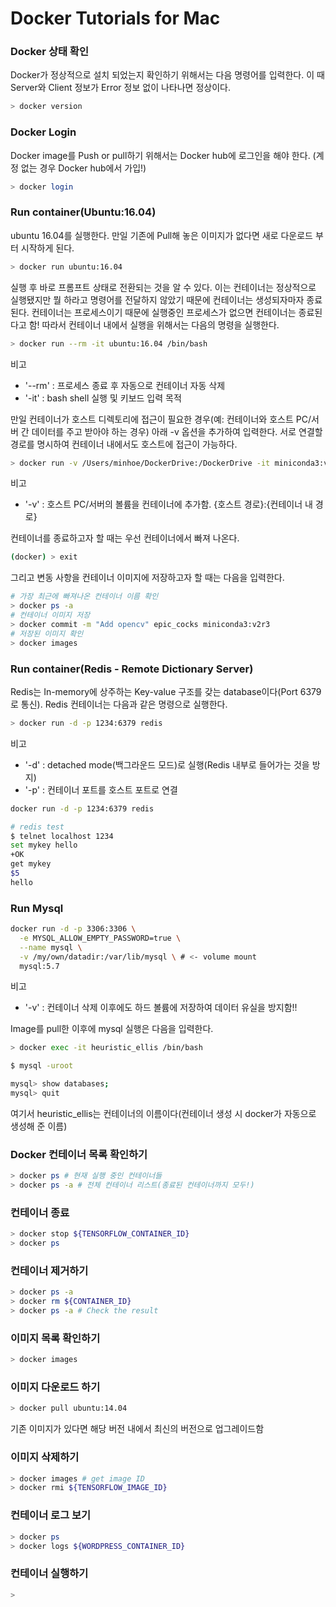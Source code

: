 # Docker Tutorials for Mac

### Docker 상태 확인
Docker가 정상적으로 설치 되었는지 확인하기 위해서는 다음 명령어를 입력한다.
이 때 Server와 Client 정보가 Error 정보 없이 나타나면 정상이다.
```bash
> docker version
```

### Docker Login
Docker image를 Push or pull하기 위해서는 Docker hub에 로그인을 해야 한다. (계정 없는 경우 Docker hub에서 가입!)
```bash
> docker login
```

### Run container(Ubuntu:16.04)
ubuntu 16.04를 실행한다. 만일 기존에 Pull해 놓은 이미지가 없다면 새로 다운로드 부터 시작하게 된다.

```bash
> docker run ubuntu:16.04
```

실행 후 바로 프롬프트 상태로 전환되는 것을 알 수 있다. 이는 컨테이너는 정상적으로 실행됐지만 뭘 하라고 명령어를 전달하지 않았기 때문에 컨테이너는 생성되자마자 종료된다. 컨테이너는 프로세스이기 때문에 실행중인 프로세스가 없으면 컨테이너는 종료된다고 함!
따라서 컨테이너 내에서 실행을 위해서는 다음의 명령을 실행한다.

```bash
> docker run --rm -it ubuntu:16.04 /bin/bash
```

비고
- '--rm' : 프로세스 종료 후 자동으로 컨테이너 자동 삭제
- '-it' : bash shell 실행 및 키보드 입력 목적

만일 컨테이너가 호스트 디렉토리에 접근이 필요한 경우(예: 컨테이너와 호스트 PC/서버 간 데이터를 주고 받아야 하는 경우) 아래 -v 옵션을 추가하여 입력한다.
서로 연결할 경로를 명시하여 컨테이너 내에서도 호스트에 접근이 가능하다.

```bash
> docker run -v /Users/minhoe/DockerDrive:/DockerDrive -it miniconda3:v2r2 /bin/bash
```

비고
- '-v' : 호스트 PC/서버의 볼륨을 컨테이너에 추가함. {호스트 경로}:{컨테이너 내 경로}


컨테이너를 종료하고자 할 때는 우선 컨테이너에서 빠져 나온다.
```bash
(docker) > exit
```

그리고 변동 사항을 컨테이너 이미지에 저장하고자 할 때는 다음을 입력한다.

```bash
# 가장 최근에 빠져나온 컨테이너 이름 확인
> docker ps -a
# 컨테이너 이미지 저장
> docker commit -m "Add opencv" epic_cocks miniconda3:v2r3
# 저장된 이미지 확인
> docker images
```



### Run container(Redis - Remote Dictionary Server)
Redis는 In-memory에 상주하는 Key-value 구조를 갖는 database이다(Port 6379로 통신).
Redis 컨테이너는 다음과 같은 명령으로 실행한다.

```bash
> docker run -d -p 1234:6379 redis
```

비고
- '-d' : detached mode(백그라운드 모드)로 실행(Redis 내부로 들어가는 것을 방지)
- '-p' : 컨테이너 포트를 호스트 포트로 연결

```bash
docker run -d -p 1234:6379 redis

# redis test
$ telnet localhost 1234
set mykey hello
+OK
get mykey
$5
hello
```


### Run Mysql
```bash
docker run -d -p 3306:3306 \
  -e MYSQL_ALLOW_EMPTY_PASSWORD=true \
  --name mysql \
  -v /my/own/datadir:/var/lib/mysql \ # <- volume mount
  mysql:5.7
```

비고
- '-v' : 컨테이너 삭제 이후에도 하드 볼륨에 저장하여 데이터 유실을 방지함!!

Image를 pull한 이후에 mysql 실행은 다음을 입력한다.

```bash
> docker exec -it heuristic_ellis /bin/bash

$ mysql -uroot

mysql> show databases;
mysql> quit
```

여기서 heuristic_ellis는 컨테이너의 이름이다(컨테이너 생성 시 docker가 자동으로 생성해 준 이름)


### Docker 컨테이너 목록 확인하기

```bash
> docker ps # 현재 실행 중인 컨테이너들
> docker ps -a # 전체 컨테이너 리스트(종료된 컨테이너까지 모두!)
```

### 컨테이너 종료
```bash
> docker stop ${TENSORFLOW_CONTAINER_ID}
> docker ps
```

### 컨테이너 제거하기
```bash
> docker ps -a
> docker rm ${CONTAINER_ID}
> docker ps -a # Check the result
```


### 이미지 목록 확인하기
```bash
> docker images
```

### 이미지 다운로드 하기
```bash
> docker pull ubuntu:14.04
```
기존 이미지가 있다면 해당 버전 내에서 최신의 버전으로 업그레이드함

### 이미지 삭제하기
```bash
> docker images # get image ID
> docker rmi ${TENSORFLOW_IMAGE_ID}
```

### 컨테이너 로그 보기
```bash
> docker ps
> docker logs ${WORDPRESS_CONTAINER_ID}
```


### 컨테이너 실행하기
```bash
> 
```
